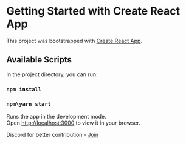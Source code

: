 # Getting Started with Create React App

This project was bootstrapped with [Create React App](https://github.com/facebook/create-react-app).

## Available Scripts

In the project directory, you can run:
### `npm install`
### `npm\yarn start`


Runs the app in the development mode.\
Open [http://localhost:3000](http://localhost:3000) to view it in your browser.


Discord for better contribution - [Join](https://discord.gg/xwRbDwnbMr)
